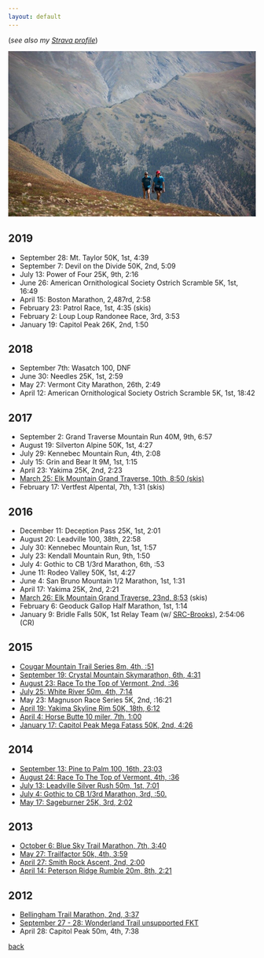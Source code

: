 ```yaml
---
layout: default
---
```


 (*see also my [Strava profile](https://www.strava.com/athletes/1503773)*)  

![racing](/images/racing2.jpg)

## 2019  
* September 28: Mt. Taylor 50K, 1st, 4:39  
* September 7: Devil on the Divide 50K, 2nd, 5:09    
* July 13: Power of Four 25K, 9th, 2:16  
* June 26: American Ornithological Society Ostrich Scramble 5K, 1st, 16:49   
* April 15: Boston Marathon, 2,487rd, 2:58  
* February 23: Patrol Race, 1st, 4:35 (skis)  
* February 2: Loup Loup Randonee Race, 3rd, 3:53  
* January 19: Capitol Peak 26K, 2nd, 1:50  

## 2018  
* September 7th: Wasatch 100, DNF  
* June 30: Needles 25K, 1st, 2:59  
* May 27: Vermont City Marathon, 26th, 2:49  
* April 12: American Ornithological Society Ostrich Scramble 5K, 1st, 18:42   

## 2017
* September 2: Grand Traverse Mountain Run 40M, 9th, 6:57
* August 19: Silverton Alpine 50K, 1st, 4:27
* July 29: Kennebec Mountain Run, 4th, 2:08
* July 15: Grin and Bear It 9M, 1st, 1:15
* April 23: Yakima 25K, 2nd, 2:23  
* [March 25: Elk Mountain Grand Traverse, 10th, 8:50 (skis)](http://mountainlessons.com/adventures/notes-elk-mountain-grand-traverse)  
* February 17: Vertfest Alpental, 7th, 1:31 (skis)  

## 2016
* December 11: Deception Pass 25K, 1st, 2:01
* August 20: Leadville 100, 38th, 22:58
* July 30: Kennebec Mountain Run, 1st, 1:57
* July 23: Kendall Mountain Run, 9th, 1:50
* July 4: Gothic to CB 1/3rd Marathon, 6th, :53
* June 11: Rodeo Valley 50K, 1st, 4:27
* June 4: San Bruno Mountain 1/2 Marathon, 1st, 1:31
* April 17: Yakima 25K, 2nd, 2:21
* <a href="https://beyondtheranges.wordpress.com/2016/04/14/2016-elk-mountain-grand-reverse-23rd/"> March 26: Elk Mountain Grand Traverse, 23nd, 8:53</a> (skis)
* February 6: Geoduck Gallop Half Marathon, 1st, 1:14
* January 9: Bridle Falls 50K, 1st Relay Team (w/ <a href="http://seattlerunningclub.org/wordpress/2016-srcbrooks-team/">SRC-Brooks</a>), 2:54:06 (CR)

## 2015
* <a href="https://beyondtheranges.wordpress.com/2015/11/26/closing-out-the-running-season/"> Cougar Mountain Trail Series 8m, 4th, :51</a>
* <a href="https://beyondtheranges.wordpress.com/2015/11/26/closing-out-the-running-season/"> September 19: Crystal Mountain Skymarathon, 6th, 4:31</a>
* <a href="https://beyondtheranges.wordpress.com/2015/11/26/closing-out-the-running-season/"> August 23: Race To the Top of Vermont, 2nd, :36 </a>
* <a href="https://beyondtheranges.wordpress.com/2015/08/14/white-river-50-4th-714/"> July 25: White River 50m, 4th, 7:14</a>
* May 23: Magnuson Race Series 5K, 2nd, :16:21
* <a href="https://beyondtheranges.wordpress.com/2015/04/26/yakima-50k-mt-adams-double/">April 19: Yakima Skyline Rim 50K, 18th, 6:12</a>
* <a href="https://beyondtheranges.wordpress.com/2015/04/26/yakima-50k-mt-adams-double/">April 4: Horse Butte 10 miler, 7th, 1:00</a>
* <a href="https://beyondtheranges.wordpress.com/2015/01/27/yakima-and-umtanum-creek-canyon/">January 17: Capitol Peak Mega Fatass 50K, 2nd, 4:26</a>

## 2014
* <a href="http://beyondtheranges.wordpress.com/2014/09/20/pine-to-palm-100/">September 13: Pine to Palm 100, 16th, 23:03</a>
* <a href="http://beyondtheranges.wordpress.com/2014/09/08/august-come-and-gone/">August 24: Race To The Top of Vermont, 4th, :36</a>
* <a href="http://beyondtheranges.wordpress.com/2014/07/31/leadville-silver-rush-50/">July 13: Leadville Silver Rush 50m, 1st, 7:01</a>
* <a href="http://beyondtheranges.wordpress.com/2014/07/08/running-back-in-the-butte/">July 4: Gothic to CB 1/3rd Marathon, 3rd, :50.</a>
* <a href="http://beyondtheranges.wordpress.com/2014/05/19/2014-sageburner-25k/">May 17: Sageburner 25K, 3rd, 2:02</a>

## 2013
* <a href="http://beyondtheranges.wordpress.com/2013/10/15/shoulder-season/">October 6: Blue Sky Trail Marathon, 7th, 3:40</a>
* <a href="http://beyondtheranges.wordpress.com/2013/06/25/recent-racing/">May 27: Trailfactor 50k, 4th, 3:59</a>
* <a href="http://beyondtheranges.wordpress.com/2013/06/25/recent-racing/">April 27: Smith Rock Ascent, 2nd, 2:00</a>
* <a href="http://beyondtheranges.wordpress.com/2013/04/25/peterson-ridge-rumble-20-8th-221-1800/">April 14: Peterson Ridge Rumble 20m, 8th, 2:21</a>

## 2012
* <a href="http://beyondtheranges.wordpress.com/2012/11/17/bellingham-trail-marathon-2nd-337-5000/">Bellingham Trail Marathon, 2nd, 3:37</a>
* <a href="http://beyondtheranges.wordpress.com/2012/10/01/wonderland-trail-fkt-927-928/">September 27 - 28: Wonderland Trail unsupported FKT</a>
* April 28: Capitol Peak 50m, 4th, 7:38

[back](./)
